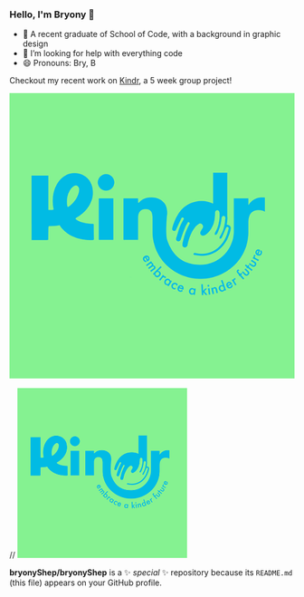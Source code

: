 ### Hello, I'm Bryony 👋
- 🌱 A recent graduate of School of Code, with a background in graphic design
- 🤔 I’m looking for help with everything code
- 😄 Pronouns: Bry, B

Checkout my recent work on [Kindr](https://github.com/bryonyShep/kindr), a 5 week group project!

[![Alt Text](Kindranimation.gif)]([repository_URL](https://github.com/bryonyShep/kindr))


// <img src="Kindranimation.gif" alt="Alt Text" height="300">




**bryonyShep/bryonyShep** is a ✨ _special_ ✨ repository because its `README.md` (this file) appears on your GitHub profile.

